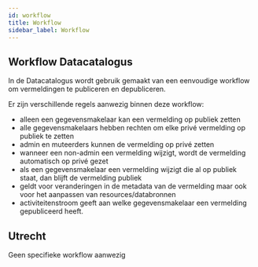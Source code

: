 ```yaml
---
id: workflow
title: Workflow
sidebar_label: Workflow
---
```

## Workflow Datacatalogus

In de Datacatalogus wordt gebruik gemaakt van een eenvoudige workflow om vermeldingen te publiceren en depubliceren.

Er zijn verschillende regels aanwezig binnen deze workflow:

*	alleen een gegevensmakelaar kan een vermelding op publiek zetten
*	alle gegevensmakelaars hebben rechten om elke privé vermelding op publiek te zetten
*	admin en muteerders kunnen de vermelding op privé zetten
*	wanneer een non-admin een vermelding wijzigt, wordt de vermelding automatisch op privé gezet
*	als een gegevensmakelaar een vermelding wijzigt die al op publiek staat, dan blijft de vermelding publiek
*	geldt voor veranderingen in de metadata van de vermelding maar ook voor het aanpassen van resources/databronnen
*	activiteitenstroom geeft aan welke gegevensmakelaar een vermelding gepubliceerd heeft.

## Utrecht

Geen specifieke workflow aanwezig

 

 